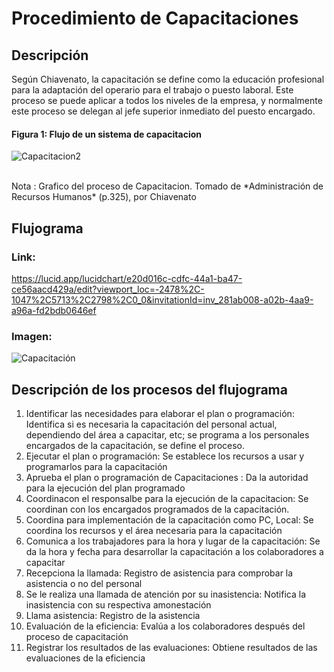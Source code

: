 # Procedimiento de Capacitaciones
## Descripción

Según Chiavenato, la capacitación se define como la educación profesional para la adaptación del operario para el trabajo o puesto laboral. Este proceso se puede aplicar a todos los niveles de la empresa, y normalmente este proceso se delegan al jefe superior inmediato del puesto encargado. 

#### Figura 1: Flujo de un sistema de capacitacion 
![Capacitacion2](https://github.com/EdisonLoky29/Grupo-2-DBD-24-1-/assets/164259064/2abcdbb2-2cd4-4d64-89c4-ce81a7e6fca5)

 <br>
Nota : Grafico del proceso de Capacitacion. Tomado de  *Administración de Recursos Humanos* (p.325), por Chiavenato 

## Flujograma
### Link: 

https://lucid.app/lucidchart/e20d016c-cdfc-44a1-ba47-ce56aacd429a/edit?viewport_loc=-2478%2C-1047%2C5713%2C2798%2C0_0&invitationId=inv_281ab008-a02b-4aa9-a96a-fd2bdb0646ef

### Imagen:

![Capacitación ](https://github.com/EdisonLoky29/Grupo-2-DBD-24-1-/assets/164259064/37d0b7d6-a73a-4e9e-9d4d-b35e49a60376)

## Descripción de los procesos del flujograma
1. Identificar las necesidades para elaborar el plan o programación: Identifica si es necesaria la capacitación del personal actual, dependiendo del área a capacitar, etc; se programa a los personales encargados de la capacitación, se define el proceso.
2. Ejecutar el plan o programación: Se establece los recursos a usar y programarlos para la capacitación 
3. Aprueba el plan o programación de Capacitaciones : Da la autoridad para la ejecución del plan programado
4. Coordinacon el responsalbe para la ejecución de la capacitacion: Se coordinan con los encargados programados de la capacitación.
5. Coordina para implementación de la capacitación como PC, Local: Se coordina los recursos y el área necesaria para la capacitación 
6. Comunica a los trabajadores para la hora y lugar de la capacitación:  Se da la hora y fecha para desarrollar la capacitación a los colaboradores a capacitar
7. Recepciona la llamada: Registro de asistencia para comprobar la asistencia o no del personal
8. Se le realiza una llamada de atención por su inasistencia: Notifica la inasistencia con su respectiva amonestación
9. Llama asistencia: Registro de la asistencia
10. Evaluación de la eficiencia: Evalúa a los colaboradores después del proceso de capacitación
11. Registrar los resultados de las evaluaciones: Obtiene resultados de las evaluaciones de la eficiencia 
